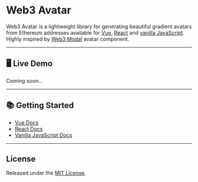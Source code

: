 # Web3 Avatar
Web3 Avatar is a lightweight library for generating beautiful gradient avatars from Ethereum addresses available for [Vue](https://github.com/JackHamer09/web3-avatar/blob/master/vue), [React](https://github.com/JackHamer09/web3-avatar/blob/master/react) and [vanilla JavaScript](https://github.com/JackHamer09/web3-avatar/blob/master/js).
Highly inspired by [Web3 Modal](https://github.com/WalletConnect/web3modal) avatar component.

---

## 🖥️ Live Demo
Coming soon...

---

## 📚 Getting Started
- [Vue Docs](https://github.com/JackHamer09/web3-avatar/blob/master/vue)
- [React Docs](https://github.com/JackHamer09/web3-avatar/blob/master/react)
- [Vanilla JavaScript Docs](https://github.com/JackHamer09/web3-avatar/blob/master/js)

---

## License
Released under the [MIT License](https://github.com/JackHamer09/web3-avatar/blob/master/LICENSE).